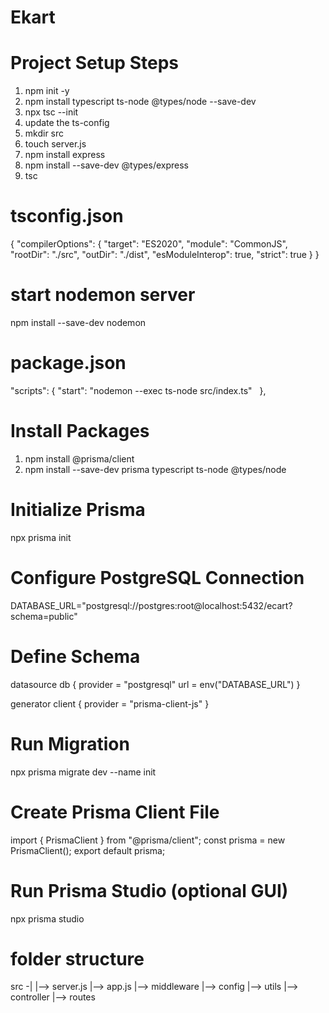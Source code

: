 # Ekart

# Project Setup Steps 
1. npm init -y
2. npm install typescript ts-node @types/node --save-dev
3. npx tsc --init
4. update the ts-config 
5. mkdir src
6. touch server.js
7. npm install express
8. npm install --save-dev @types/express
9. tsc


# tsconfig.json

{
  "compilerOptions": {
    "target": "ES2020",
    "module": "CommonJS",
    "rootDir": "./src",
    "outDir": "./dist",
    "esModuleInterop": true,
    "strict": true
  }
}

# start nodemon server 
 npm install --save-dev nodemon

# package.json

  "scripts": {
    "start": "nodemon --exec ts-node src/index.ts"
  },


# Install Packages 
1. npm install @prisma/client
2. npm install --save-dev prisma typescript ts-node @types/node

# Initialize Prisma
npx prisma init

# Configure PostgreSQL Connection
DATABASE_URL="postgresql://postgres:root@localhost:5432/ecart?schema=public"


# Define Schema
datasource db {
  provider = "postgresql"
  url      = env("DATABASE_URL")
}

generator client {
  provider = "prisma-client-js"
}

# Run Migration
npx prisma migrate dev --name init

# Create Prisma Client File
import { PrismaClient } from "@prisma/client";
const prisma = new PrismaClient();
export default prisma;

# Run Prisma Studio (optional GUI)
npx prisma studio


# folder structure 

src -|
     |--> server.js 
     |--> app.js
     |--> middleware
     |--> config
     |--> utils
     |--> controller
     |--> routes 
